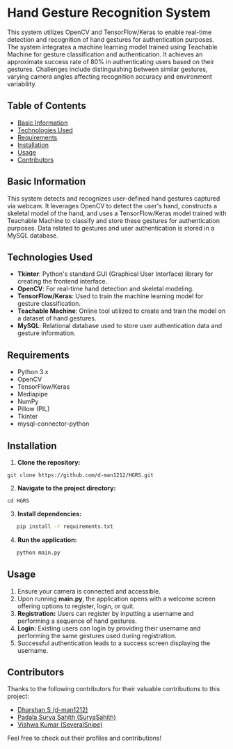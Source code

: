 # Hand Gesture Recognition System

This system utilizes OpenCV and TensorFlow/Keras to enable real-time detection and recognition of hand gestures for authentication purposes. The system integrates a machine learning model trained using Teachable Machine for gesture classification and authentication. It achieves an approximate success rate of 80% in authenticating users based on their gestures.
Challenges include distinguishing between similar gestures, varying camera angles affecting recognition accuracy and environment variability.

## Table of Contents

- [Basic Information](#basic-information)
- [Technologies Used](#technologies-used)
- [Requirements](#requirements)
- [Installation](#installation)
- [Usage](#usage)
- [Contributors](#contributors)

## Basic Information

This system detects and recognizes user-defined hand gestures captured via webcam. It leverages OpenCV to detect the user's hand, constructs a skeletal model of the hand, and uses a TensorFlow/Keras model trained with Teachable Machine to classify and store these gestures for authentication purposes. Data related to gestures and user authentication is stored in a MySQL database.

## Technologies Used

- **Tkinter**: Python's standard GUI (Graphical User Interface) library for creating the frontend interface.
- **OpenCV**: For real-time hand detection and skeletal modeling.
- **TensorFlow/Keras**: Used to train the machine learning model for gesture classification.
- **Teachable Machine**: Online tool utilized to create and train the model on a dataset of hand gestures.
- **MySQL**: Relational database used to store user authentication data and gesture information.

## Requirements

- Python 3.x
- OpenCV
- TensorFlow/Keras
- Mediapipe
- NumPy
- Pillow (PIL)
- Tkinter
- mysql-connector-python

## Installation

1. **Clone the repository:**

```git clone https://github.com/d-man1212/HGRS.git```

2. **Navigate to the project directory:**

```cd HGRS```

3. **Install dependencies:**

```bash
   pip install -r requirements.txt
```

4. **Run the application:**

```bash
   python main.py
```

## Usage

1. Ensure your camera is connected and accessible.
2. Upon running **main.py**, the application opens with a welcome screen offering options to register, login, or quit.
3. **Registration:** Users can register by inputting a username and performing a sequence of hand gestures.
4. **Login:** Existing users can login by providing their username and performing the same gestures used during registration.
5. Successful authentication leads to a success screen displaying the username.

## Contributors

Thanks to the following contributors for their valuable contributions to this project:

- [Dharshan S (d-man1212)](https://github.com/d-man1212)
- [Padala Surya Sahith (SuryaSahith)](https://github.com/SuryaSahith)
- [Vishwa Kumar (SeveralSnipe)](https://github.com/SeveralSnipe)

Feel free to check out their profiles and contributions!
